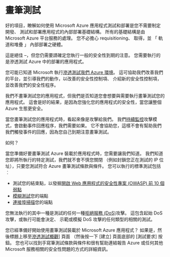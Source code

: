 <properties
   pageTitle="畫筆測試 |Microsoft Azure"
   description="文件提供的滲透測試 (pentest) 程序概觀，以及如何執行 pentest 針對您執行 Azure 基礎結構中的應用程式。"
   services="security"
   documentationCenter="na"
   authors="YuriDio"
   manager="swadhwa"
   editor="TomSh"/>

<tags
   ms.service="security"
   ms.devlang="na"
   ms.topic="article"
   ms.tgt_pltfrm="na"
   ms.workload="na"
   ms.date="10/25/2016"
   ms.author="yurid"/>

# <a name="pen-testing"></a>畫筆測試

好的項目，瞭解如何使用 Microsoft Azure 應用程式測試和部署是您不需要制定開發、 測試和部署應用程式的內部部署基礎結構。 所有的基礎結構是由 Microsoft Azure 平台服務的處理。 您不必擔心 requisitioning、 取得，並 「 軌道和堆疊 」 內部部署之硬體。

這是絕佳 –，但您仍需要請確定您執行一般的安全性到期的注意。 您需要執行的是滲透測試 Azure 中的部署的應用程式。

您可能已知道 Microsoft 執行[滲透測試我們 Azure 環境](https://gallery.technet.microsoft.com/Cloud-Red-Teaming-b837392e)。 這可協助我們改善我們的平台，並引導我們的動作，以改善的安全性控制項、 介紹新的安全性控制項，並改善我們的安全性程序。

我們不畫筆測試您的應用程式，但我們是否知道您會想要與需要執行畫筆測試您的應用程式。 這會是好的結果，是因為您強化您的應用程式的安全性，當您讓整個 Azure 生態更安全。

當您畫筆測試您的應用程式時，看起來像是攻擊給我們。 我們[持續監控](http://blogs.msdn.com/b/azuresecurity/archive/2015/07/05/best-practices-to-protect-your-azure-deployment-against-cloud-drive-by-attacks.aspx)攻擊模式，會啟動事件回應程序，我們需要如果。 它不會協助您，這樣不會有幫助我們我們觸發事件的回應，因為您自己到期注意畫筆測試。

如何？

當您準備好要畫筆測試 Azure 裝載於應用程式時，您需要讓我們知道。 我們知道您即將所執行的特定測試，我們就不會不慎您關閉 （例如封鎖您正在測試的 IP 位址），只要您測試符合 Azure 畫筆測試條款與條件。
您可以執行的標準測試包括︰

- 測試您的結束點，以發掘[開啟 Web 應用程式的安全性專案 (OWASP) 前 10 個弱點](https://www.owasp.org/index.php/Category:OWASP_Top_Ten_Project)
- [模糊測試](https://blogs.microsoft.com/cybertrust/2007/09/20/fuzz-testing-at-microsoft-and-the-triage-process/)您的端點
- [連接埠掃描](https://en.wikipedia.org/wiki/Port_scanner)您的端點

您無法執行的其中一種是測試的任何一種[拒絕服務 (DoS)](https://en.wikipedia.org/wiki/Denial-of-service_attack)攻擊。 這包含起始 DoS 攻擊，或執行可能會決定、 示範或模擬 DoS 攻擊的任何類型的相關的測試。

您已經準備好開始使用畫筆測試裝載於 Microsoft Azure 應用程式？ 如果是，然後標題上移至[滲透測試概觀](https://security-forms.azure.com/penetration-testing/terms)] 頁面 （然後按一下 [建立] 頁面底部的 [測試要求] 按鈕。 您也可以找到手寫筆測試條款與條件和很有幫助連結報告 Azure 或任何其他 Microsoft 服務相關的安全性問題的方式的詳細資訊。

